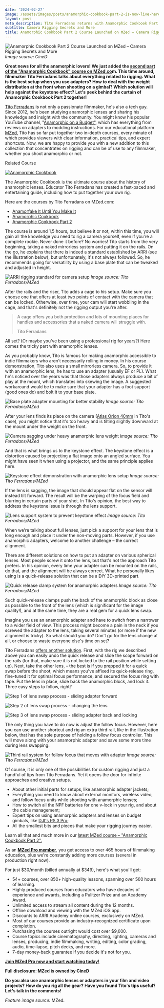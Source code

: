 ```yaml
---
date: '2024-02-27'
image: /assets/images/posts/anamorphic-cookbook-part-2-is-now-live-hero.jpg
layout: post
meta_description: Tito Ferradans returns with Anamorphic Cookbook Part 2, covering camera rigging secrets, keystone effect solutions, and lens adapter techniques.
subtitle: Camera Rigging Secrets and More
title: Anamorphic Cookbook Part 2 Course Launched on MZed – Camera Rigging Secrets and More
---
```


![Anamorphic Cookbook Part 2 Course Launched on MZed – Camera Rigging Secrets and More](/assets/images/posts/anamorphic-cookbook-part-2-is-now-live-hero.jpg)
*Image source: CineD*

**Great news for all the anamorphic lovers! We just added the [second part of the "Anamorphic Cookbook" course on MZed.co](https://www.mzed.com/courses/anamorphic-cookbook-part-2?tap_a=17272-420962&tap_s=4447088-6dd239)m. This time around, filmmaker Tito Ferradans talks about everything related to rigging. What is the best setup when you use adapters? How to deal with the weight distribution at the front when shooting on a gimbal? Which solution will help against the keystone effect? Let's peek behind the curtain of Anamorphic Cookbook Part 2 together!**

[Tito Ferradans](http://www.tferradans.com/) is not only a passionate filmmaker, he's also a tech guy. Since 2012, he's been studying anamorphic lenses and sharing his knowledge and insight with the community. You might know his popular YouTube channel, "[Anamorphic on a Budget"](https://www.youtube.com/anamorphiconabudget), which has everything from reviews on adapters to modding instructions. For our educational platform [MZed](https://www.mzed.com/?tap_a=17272-420962&tap_s=4447088-6dd239), Tito has so far put together two in-depth courses, every minute of which provides viewers with clear information, practical tips, and expert shortcuts. Now, we are happy to provide you with a new addition to this collection that concentrates on rigging and can be of use to any filmmaker, whether you shoot anamorphic or not.

Related Course

[![Anamorphic Cookbook](https://www.cined.com/content/uploads/2023/06/9cfb11997aed0020924952fb8998434c-1.jpg)](https://www.mzed.com/courses/anamorphic-cookbook?tap_a=17272-420962&tap_s=3897887-d89a01)

The Anamorphic Cookbook is the ultimate course about the history of anamorphic lenses. Educator Tito Ferradans has created a fast-paced and entertaining guide, including how to put together your own rig.

Here are the courses by Tito Ferradans on MZed.com:

-   [Anamorfake It Until You Make It](https://www.mzed.com/courses/anamorfake-it-until-you-make-it?tap_a=17272-420962&tap_s=4447088-6dd239)
-   [Anamorphic Cookbook](https://www.mzed.com/courses/anamorphic-cookbook?tap_a=17272-420962&tap_s=4447088-6dd239)
-   [Anamorphic Cookbook Part 2](https://www.mzed.com/courses/anamorphic-cookbook-part-2?tap_a=17272-420962&tap_s=4447088-6dd239)

The course is around 1,5 hours, but believe it or not, within this time, you will gain all the knowledge you need to rig a camera yourself, even if you're a complete rookie. Never done it before? No worries! Tito starts from the very beginning, taking a naked mirrorless system and putting it on the rails. On the go, he explains that there is indeed a standard established by ARRI (see the illustration below), but unfortunately, it's not always followed. So, he recommends going for versatility by using a base plate that can be tweaked and adjusted in height.

![ARRI rigging standard for camera setup](/assets/images/posts/anamorphic-cookbook-part-2-arri-standard.jpg)
*Image source: Tito Ferradans/MZed*

After the rails and the riser, Tito adds a cage to his setup. Make sure you choose one that offers at least two points of contact with the camera that can be locked. Otherwise, over time, your cam will start wobbling in the cage, and that's definitely not the rigging output you're after.

> A cage offers you both protection and lots of mounting places for handles and accessories that a naked camera will struggle with.
> 
> Tito Ferradans

All set? (Or maybe you've been using a professional rig for years?) Here comes the tricky part with anamorphic lenses.

As you probably know, Tito is famous for making anamorphic accessible to indie filmmakers who aren't necessarily rolling in money. In his course demonstration, Tito also uses a small mirrorless camera. So, to provide it with an anamorphic lens, he has to use an adapter (usually EF or PL). What he's noticed over the years was that those adapters always produce a bit of play at the mount, which translates into skewing the image. A suggested workaround would be to make sure that your adapter has a foot support (good ones do) and bolt it to your base plate.

![Base plate adapter mounting for better stability](/assets/images/posts/anamorphic-cookbook-part-2-base-plate-adapter.jpg)
*Image source: Tito Ferradans/MZed*

After your lens finds its place on the camera ([Atlas Orion 40mm](https://www.bhphotovideo.com/c/product/1741083-REG/atlas_lens_co_orio_0040_300s_orion_40mm_anamorphic_prime.html/BI/7953/KBID/8488/SID/mascha) in Tito's case), you might notice that it's too heavy and is tilting slightly downward at the mount under the weight on the front.

![Camera sagging under heavy anamorphic lens weight](/assets/images/posts/anamorphic-cookbook-part-2-camera-sagging.jpg)
*Image source: Tito Ferradans/MZed*

And that is what brings us to the keystone effect. The keystone effect is a distortion caused by projecting a flat image onto an angled surface. You might have seen it when using a projector, and the same principle applies here.

![Keystone effect demonstration with anamorphic lens setup](/assets/images/posts/anamorphic-cookbook-part-2-keystone-effect.jpg)
*Image source: Tito Ferradans/MZed*

If the lens is sagging, the image that should appear flat on the sensor will instead tilt forward. The result will be the warping of the focus field and blurring in certain parts of your shot. In Tito's opinion, the best way to address the keystone issue is through the lens support.  

![Lens support system to prevent keystone effect](/assets/images/posts/anamorphic-cookbook-part-2-lens-support.jpg)
*Image source: Tito Ferradans/MZed*

When we're talking about full lenses, just pick a support for your lens that is long enough and place it under the non-moving parts. However, if you use anamorphic adapters, welcome to another challenge – the correct alignment.

There are different solutions on how to put an adapter on various spherical lenses. Most people screw it onto the lens, but that's not the approach Tito prefers. In his opinion, every time your adapter can be mounted on the rails, do that, and the alignment will be always correct. What he personally likes using is a quick-release solution that can be a DIY 3D-printed part.

![Quick release clamp system for anamorphic adapters](/assets/images/posts/anamorphic-cookbook-part-2-quick-release.jpg)
*Image source: Tito Ferradans/MZed*

Such quick-release clamps push the back of the anamorphic block as close as possible to the front of the lens (which is significant for the image quality!), and at the same time, they are a real gem for a quick lens swap.

Imagine you use an anamorphic adapter and have to switch from a narrower to a wider field of view. This process might become a pain in the neck if you screwed the adapter to the lens, taking several minutes (or more if the new alignment is tricky). So what should you do? Don't go for the lens change at all, or choose to waste everyone else's time on set?

Tito Ferradans [offers another solution](https://www.mzed.com/courses/anamorphic-cookbook-part-2?tap_a=17272-420962&tap_s=4447088-6dd239). First, with the rig we described above you can easily undo the quick release and slide the scope forward on the rails (for that, make sure it is not locked to the rail position while setting up). Next, take the other lens, – the best is if you prepped it for a quick swap before the shoot, which means you've affixed its quick-release ring, fine-tuned it for optimal focus performance, and secured the focus ring with tape. Put the lens in place, slide back the anamorphic block, and lock it. Three easy steps to follow, right?

![Step 1 of lens swap process - sliding adapter forward](/assets/images/posts/anamorphic-cookbook-part-2-lens-swap-1.jpg)

![Step 2 of lens swap process - changing the lens](/assets/images/posts/anamorphic-cookbook-part-2-lens-swap-2.jpg)

![Step 3 of lens swap process - sliding adapter back and locking](/assets/images/posts/anamorphic-cookbook-part-2-lens-swap-3.jpg)

The only thing you have to do now is adjust the follow focus. However, here you can use another shortcut and rig an extra third rail, like in the illustration below, that has the sole purpose of holding a follow focus controller. This will move along with your anamorphic adapter and save some more time during lens swapping.

![Third rail system for follow focus that moves with adapter](/assets/images/posts/anamorphic-cookbook-part-2-third-rail.jpg)
*Image source: Tito Ferradans/MZed*

Of course, it is only one of the possibilities for custom rigging and just a handful of tips from Tito Ferradans. Yet it opens the door for infinite approaches and creative setups.

-   About other initial parts for setups, like anamorphic adapter jackets;
-   Everything you need to know about external monitors, wireless video, and follow focus units while shooting with anamorphic lenses;
-   How to switch all the NPF batteries for one v-lock in your rig, and about the cable management;
-   Expert tips on using anamorphic adapters and lenses on budget gimbals, like [DJI's RS 3 Pro](https://www.bhphotovideo.com/c/product/1706757-REG/dji_cp_rn_00000218_01_rs3_pro_gimbal_stabilizer.html/BI/7953/KBID/8488/SID/mascha);
-   All the smallest bits and pieces that make your rigging journey easier.

Learn all that and much more in our [latest MZed course – "Anamorphic Cookbook Part 2".](https://www.mzed.com/courses/anamorphic-cookbook-part-2?tap_a=17272-420962&tap_s=4447088-6dd239)

As an **[MZed Pro member](https://www.mzed.com/?tap_a=17272-420962&tap_s=4447088-6dd239)**, you get access to over 465 hours of filmmaking education, plus we're constantly adding more courses (several in production right now).

For just $30/month (billed annually at $349), here's what you'll get:

-   54+ courses, over 850+ high-quality lessons, spanning over 500 hours of learning.
-   Highly produced courses from educators who have decades of experience and awards, including a Pulitzer Prize and an Academy Award.
-   Unlimited access to stream all content during the 12 months.
-   Offline download and viewing with the MZed iOS app.
-   Discounts to ARRI Academy online courses, exclusively on MZed.
-   Most of our courses provide an industry-recognized certificate upon completion.
-   Purchasing the courses outright would cost over $9,000.
-   Course topics include cinematography, directing, lighting, cameras and lenses, producing, indie filmmaking, writing, editing, color grading, audio, time-lapse, pitch decks, and more.
-   7-day money-back guarantee if you decide it's not for you.

**[Join MZed Pro now and start watching today!](https://www.mzed.com/?tap_a=17272-420962&tap_s=4447088-6dd239)**

**Full disclosure: MZed is [owned by CineD](https://www.cined.com/cined-acquires-mzed/)**

**Do you also use anamorphic lenses or adapters in your film and video projects? How do you** **rig all the gear?** **Have you found Tito's tips useful?** **Let's talk in the comments!**

_Feature image source:_ MZed.